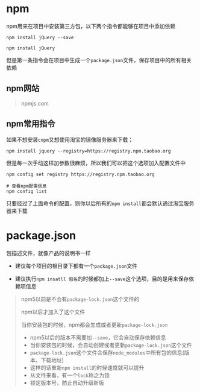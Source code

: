 # npm

npm用来在项目中安装第三方包，以下两个指令都能够在项目中添加依赖

```shell
npm install jQuery --save
```

```shell
npm install jQuery 
```

但是第一条指令会在项目中生成一个`package.json`文件，保存项目中的所有相关依赖

## npm网站

> npmjs.com

## npm常用指令

如果不想安装`cnpm`又想使用淘宝的镜像服务器来下载；

```shell
npm install jquery --registry=https://registry.npm.taobao.org
```

但是每一次手动这样加参数很麻烦，所以我们可以把这个选项加入配置文件中

```shell
npm config set registry https://registry.npm.taobao.org

# 查看npm配置信息
npm config list
```

只要经过了上面命令的配置，则你以后所有的`npm install`都会默认通过淘宝服务器来下载

# package.json

包描述文件，就像产品的说明书一样

- 建议每个项目的根目录下都有一个`package.json`文件

- 建议执行`npm insatll 包名`的时候都加上`--save`这个选项，目的是用来保存依赖项信息

>npm5以前是不会有`package-lock.json`这个文件的
>
>npm以后才加入了这个文件
>
>当你安装包的时候，npm都会生成或者更新`package-lock.json`
>
>- npm5以后的版本不需要加`--save`，它会自动保存依赖信息
>- 当你安装包的时候，会自动创建或者更新`package-lock.json`这个文件
>- `package-lock.json`这个文件会保存`node_modules`中所有包的信息(版本、下载地址)
>  - 这样的话重新`npm install`的时候速度就可以提升
>- 从文件来看，有一个`lock`称之为锁
>  - 锁定版本号，防止自动升级新版

